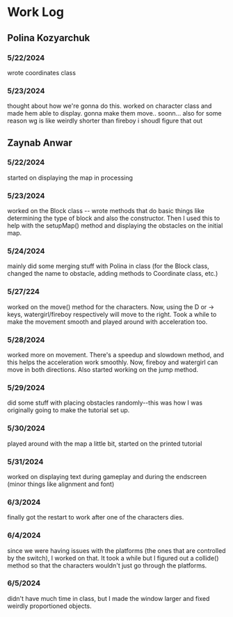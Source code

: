# Work Log

## Polina Kozyarchuk

### 5/22/2024

wrote coordinates class

### 5/23/2024

thought about how we're gonna do this. worked on character class and made hem able to display. gonna make them move.. soonn... also for some reason wg is like weirdly shorter than fireboy i shoudl figure that out


## Zaynab Anwar

### 5/22/2024

started on displaying the map in processing

### 5/23/2024

worked on the Block class -- wrote methods that do basic things like determining the type of block and also the constructor. Then I used this to help with the setupMap() method and displaying the obstacles on the initial map.

### 5/24/2024

mainly did some merging stuff with Polina in class (for the Block class, changed the name to obstacle, adding methods to Coordinate class, etc.)

### 5/27/224 

worked on the move() method for the characters. Now, using the D or -> keys, watergirl/fireboy respectively will move to the right. Took a while to make the movement smooth and played around with acceleration too.

### 5/28/2024

worked more on movement. There's a speedup and slowdown method, and this helps the acceleration work smoothly. Now, fireboy and watergirl can move in both directions. Also started working on the jump method. 

### 5/29/2024

did some stuff with placing obstacles randomly--this was how I was originally going to make the tutorial set up.

### 5/30/2024

played around with the map a little bit, started on the printed tutorial

### 5/31/2024

worked on displaying text during gameplay and during the endscreen (minor things like alignment and font)

### 6/3/2024

finally got the restart to work after one of the characters dies. 

### 6/4/2024

since we were having issues with the platforms (the ones that are controlled by the switch), I worked on that. It took a while but I figured out a collide() method so that the characters wouldn't just go through the platforms. 

### 6/5/2024

didn't have much time in class, but I made the window larger and fixed weirdly proportioned objects. 